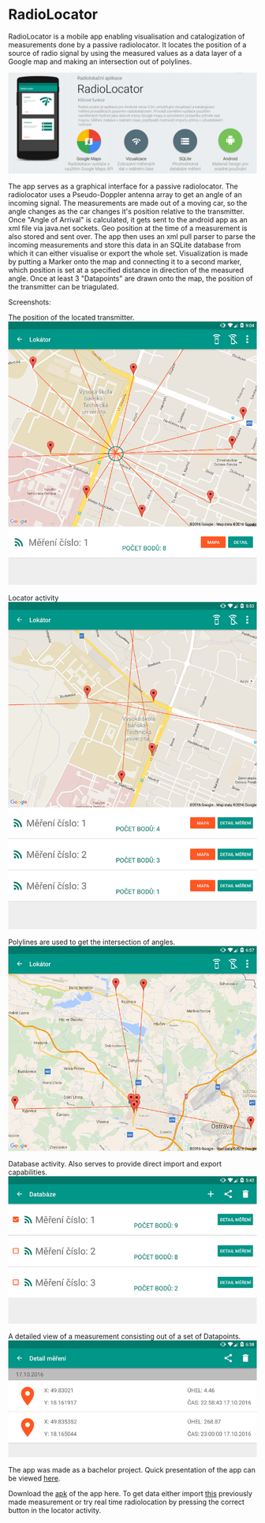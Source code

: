 # RadioLocator

RadioLocator is a mobile app enabling visualisation and catalogization of measurements done by a passive radiolocator. It locates the position of a source of radio signal by using the measured values as a data layer of a Google map and making an intersection out of polylines. 

![Alt text](RadioLocator.PNG?raw=true "RadioLocator")

The app serves as a graphical interface for a passive radiolocator. The radiolocator uses a Pseudo-Doppler antenna array to get an angle of an incoming signal. The measurements are made out of a moving car, so the angle changes as the car changes it's position relative to the transmitter. Once "Angle of Arrival" is calculated, it gets sent to the android app as an xml file via java.net sockets. Geo position at the time of a measurement is also stored and sent over. The app then uses an xml pull parser to parse the incoming measurements and store this data in an SQLite database from which it can either visualise or export the whole set. Visualization is made by putting a Marker onto the map and connecting it to a second marker, which position is set at a specified distance in direction of the measured angle. Once at least 3 "Datapoints" are drawn onto the map, the position of the transmitter can be triagulated.

Screenshots:

The position of the located transmitter.
![Alt text](transmitter.png?raw=true "Green circle added for clarity")

Locator activity
![Alt text](locatoractivity.png?raw=true "The visualisation interface")

Polylines are used to get the intersection of angles.
![Alt text](polylines.png?raw=true "Polylines")

Database activity. Also serves to provide direct import and export capabilities.
![Alt text](databaseactivity.png?raw=true "Database view activity")

A detailed view of a measurement consisting out of a set of Datapoints.
![Alt text](detailactivity.png?raw=true "Detail of a Measurement")

The app was made as a bachelor project. Quick presentation of the app can be viewed [here](RadioLocator.pdf).

Download the [apk](https://drive.google.com/file/d/0BxFwegXX4a7objVHQ3lHXzZQN00/view?usp=sharing) of the app here. To get data either import [this](measurement.xml) previously made measurement or try real time radiolocation by pressing the correct button in the locator activity.

